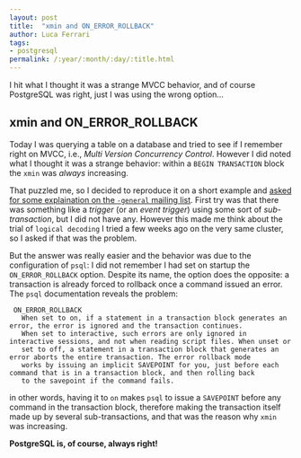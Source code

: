 ```yaml
---
layout: post
title:  "xmin and ON_ERROR_ROLLBACK"
author: Luca Ferrari
tags:
- postgresql
permalink: /:year/:month/:day/:title.html
---
```

I hit what I thought it was a strange MVCC behavior, and of course PostgreSQL was right, just I was using the wrong option...

## xmin and ON_ERROR_ROLLBACK

Today I was querying a table on a database and tried to see if I remember right on MVCC, i.e., *Multi Version Concurrency Control*.
However I did noted what I thought it was a strange behavior: within a `BEGIN TRANSACTION` block the `xmin` was *always* increasing.

That puzzled me, so I decided to reproduce it on a short example and [asked for some explaination on the `-general` mailing list](https://www.postgresql.org/message-id/flat/CAKoxK%2B5Wm6RazPnU8AqB97XRqx5zbY7us00QSVrQgobbgmf8hQ%40mail.gmail.com#CAKoxK+5Wm6RazPnU8AqB97XRqx5zbY7us00QSVrQgobbgmf8hQ@mail.gmail.com).
First try was that there was something like a *trigger* (or an *event trigger*) using some sort of *sub-transaction*, but I did not have any. However this made me think about the trial of `logical decoding` I tried a few weeks ago on the very same cluster, so I asked if that was the problem.

But the answer was really easier and the behavior was due to the configuration of `psql`: I did not remember I had set on startup the `ON_ERROR_ROLLBACK` option. Despite its name, the option does the opposite: a transaction is already forced to rollback once a command issued an error.
The `psql` documentation reveals the problem:

```
 ON_ERROR_ROLLBACK
   When set to on, if a statement in a transaction block generates an error, the error is ignored and the transaction continues.
   When set to interactive, such errors are only ignored in interactive sessions, and not when reading script files. When unset or
   set to off, a statement in a transaction block that generates an error aborts the entire transaction. The error rollback mode
   works by issuing an implicit SAVEPOINT for you, just before each command that is in a transaction block, and then rolling back
   to the savepoint if the command fails.
```

in other words, having it to `on` makes `psql` to issue a `SAVEPOINT` before any command in the transaction block, therefore making the transaction itself made up by several sub-transactions, and that was the reason why `xmin` was increasing.

**PostgreSQL is, of course, always right!**
